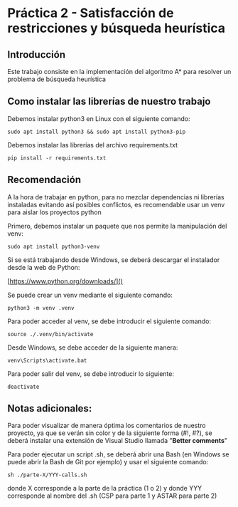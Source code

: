 # Práctica 2 - Satisfacción de restricciones y búsqueda heurística

## Introducción
Este trabajo consiste en la implementación del algoritmo A* para resolver un problema de búsqueda heurística

## Como instalar las librerías de nuestro trabajo

Debemos instalar python3 en Linux con el siguiente comando:

`sudo apt install python3 && sudo apt install python3-pip`

Debemos instalar las librerías del archivo requirements.txt

`pip install -r requirements.txt`

## Recomendación

A la hora de trabajar en python, para no mezclar dependencias ni librerías instaladas evitando así posibles conflictos, es recomendable usar un venv para aislar los proyectos python

Primero, debemos instalar un paquete que nos permite la manipulación del venv:

`sudo apt install python3-venv`

Si se está trabajando desde Windows, se deberá descargar el instalador desde la web de Python:

[https://www.python.org/downloads/]()

Se puede crear un venv mediante el siguiente comando:

`python3 -m venv .venv`

Para poder acceder al venv, se debe introducir el siguiente comando:

`source ./.venv/bin/activate`

Desde Windows, se debe acceder de la siguiente manera:

`venv\Scripts\activate.bat `

Para poder salir del venv, se debe introducir lo siguiente:

`deactivate`

## Notas adicionales:

Para poder visualizar de manera óptima los comentarios de nuestro proyecto, ya que se verán sin color y de la siguiente forma (#!, #?), se deberá instalar una extensión de Visual Studio llamada "**Better comments**"

Para poder ejecutar un script .sh, se deberá abrir una Bash (en Windows se puede abrir la Bash de Git por ejemplo) y usar el siguiente comando:

`sh ./parte-X/YYY-calls.sh`

donde X corresponde a la parte de la práctica (1 o 2) y donde YYY corresponde al nombre del .sh (CSP para parte 1 y ASTAR para parte 2)
